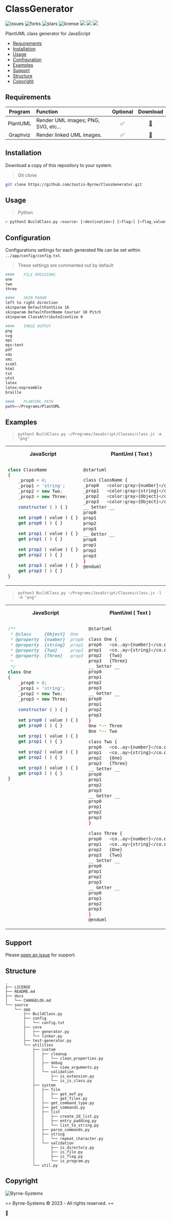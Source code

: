 # ClassGenerator

![issues](https://img.shields.io/github/issues/Justin-Byrne/ClassGenerator)
![forks](https://img.shields.io/github/forks/Justin-Byrne/ClassGenerator)
![stars](https://img.shields.io/github/stars/Justin-Byrne/ClassGenerator)
![license](https://img.shields.io/github/license/Justin-Byrne/ClassGenerator)
<img src="https://img.shields.io/badge/Python-3.11.2-blue" />
<img src="https://img.shields.io/badge/PlantUML-1.2.023.4-purple" />
<img src="https://img.shields.io/badge/Graphviz-8.0.5-green" />
 
PlantUML class generator for JavaScript

- [Requirements](#requirements)
- [Installation](#installation)
- [Usage](#usage)
- [Configuration](#configuration)
- [Examples](#examples)
- [Support](#support)
- [Structure](#structure)
- [Copyright](#copyright)

## Requirements

| Program | Function | Optional | Download |
| :---: | :--- | :---: | :---: |
| PlantUML | Render UML images; PNG, SVG, etc... | :white_check_mark: | [:floppy_disk:](https://plantuml.com/download) |
| Graphviz | Render linked UML images. | :white_check_mark: | [:floppy_disk:](https://graphviz.org/download/) |

## Installation

Download a copy of this repository to your system.

> Git clone

```sh
git clone https://github.com/Justin-Byrne/ClassGenerator.git
```

## Usage

> Python

```sh
> python3 BuildClass.py <source> [<destination>] [<flag>] [<flag_value>]
```

## Configuration

Configurations settings for each generated file can be set within `../app/config/config.txt`.

> These settings are commented out by default

```bash
#### 	FILE OMISSIONS
one
two
three

#### 	SKIN PARAM
left to right direction
skinparam DefaultFontSize 16
skinparam DefaultFontName Courier 10 Pitch
skinparam ClassAttributeIconSize 0

#### 	IMAGE OUTPUT
png
svg
eps
eps:text
pdf
vdx
xmi
scxml
html
txt
utxt
latex
latex:nopreamble
braille

####	PLANTUML PATH
path=~/Programs/PlantUML

```

## Examples

> `python3 BuildClass.py ~/Programs/JavaScript/Classes/class.js -m "png"`

<table>
<tr>
<th> JavaScript </th>
<th> PlantUml ( Text ) </th>
<th> PlantUml ( PNG ) </th>
</tr>
<tr valign="top">
<td>

```js
class ClassName
{
    _prop0 = 0;
    _prop1 = 'string';
    _prop2 = new Two;
    _prop3 = new Three;

    constructor ( ) { }

    set prop0 ( value ) { }
    get prop0 ( ) { }

    set prop1 ( value ) { }
    get prop1 ( ) { }

    set prop2 ( value ) { }
    get prop2 ( ) { }

    set prop3 ( value ) { }
    get prop3 ( ) { }
}

```
</td>
<td>

```bash
@startuml

class ClassName {
_prop0   <color:gray>{number}</color>
_prop1   <color:gray>{string}</color>
_prop2   <color:gray>{Object}</color>
_prop3   <color:gray>{Object}</color>
__ Setter __
prop0
prop1
prop2
prop3
__ Getter __
prop0
prop1
prop2
prop3
}
@enduml
```
</td>
<td>
<img src="https://github.com/Justin-Byrne/ClassGenerator/blob/main/images/class.png">
</td>
</tr>
</td>
</tr>
</table>

> `python3 BuildClass.py ~/Programs/JavaScript/Classes/class.js -l -m "png"`

<table>
<tr>
<th> JavaScript </th>
<th> PlantUml ( Text ) </th>
<th> PlantUml ( PNG ) </th>
</tr>
<tr valign="top">
<td>

```js
/**
 * @class     {Object}  One
 * @property  {number}  prop0
 * @property  {string}  prop1
 * @property  {Two}     prop2
 * @property  {Three}   prop3
 *
 */
class One
{
    _prop0 = 0;
    _prop1 = 'string';
    _prop2 = new Two;
    _prop3 = new Three;

    constructor ( ) { }

    set prop0 ( value ) { }
    get prop0 ( ) { }

    set prop1 ( value ) { }
    get prop1 ( ) { }

    set prop2 ( value ) { }
    get prop2 ( ) { }

    set prop3 ( value ) { }
    get prop3 ( ) { }
}

```
</td>
<td>

```bash
@startuml

class One {
prop0   <co..ay>{number}</co.or>
prop1   <co..ay>{string}</co.or>
prop2   {Two}
prop3   {Three}
__ Setter __
prop0
prop1
prop2
prop3
__ Getter __
prop0
prop1
prop2
prop3
}
One *-- Three
One *-- Two

class Two {
prop0   <co..ay>{number}</co.or>
prop1   <co..ay>{string}</co.or>
prop2   {One}
prop3   {Three}
__ Setter __
prop0
prop1
prop2
prop3
__ Getter __
prop0
prop1
prop2
prop3
}

class Three {
prop0   <co..ay>{number}</co.or>
prop1   <co..ay>{string}</co.or>
prop2   {One}
prop3   {Two}
__ Setter __
prop0
prop1
prop2
prop3
__ Getter __
prop0
prop1
prop2
prop3
}
@enduml
```
</td>
<td>
<img src="https://github.com/Justin-Byrne/ClassGenerator/blob/main/images/linked.png">
</td>
</tr>
</td>
</tr>
</table>

## Support

Please [open an issue](https://github.com/Justin-Byrne/ClassGenerator/issues/new) for support.


## Structure

```
.
├── LICENSE
├── README.md
├── docs
│   └── CHANGELOG.md
└── source
    └── app
        ├── BuildClass.py
        ├── config
        │   └── config.txt
        ├── core
        │   ├── generator.py
        │   └── linker.py
        ├── test-generator.py
        └── utilities
            ├── custom
            │   ├── cleanup
            │   │   └── clean_properties.py
            │   ├── debug
            │   │   └── view_arguments.py
            │   └── validation
            │       ├── is_extension.py
            │       └── is_js_class.py
            ├── system
            │   ├── file
            │   │   ├── get_eof.py
            │   │   └── get_files.py
            │   ├── get_command_type.py
            │   ├── get_commands.py
            │   ├── list
            │   │   ├── create_2d_list.py
            │   │   ├── entry_padding.py
            │   │   └── list_to_string.py
            │   ├── parse_commands.py
            │   ├── string
            │   │   └── repeat_character.py
            │   └── validation
            │       ├── is_directory.py
            │       ├── is_file.py
            │       ├── is_flag.py
            │       └── is_program.py
            └── util.py
```

## Copyright

![Byrne-Systems](https://github.com/Justin-Byrne/ClassGenerator/blob/main/images/cube_sm.png)

== Byrne-Systems © 2023 - All rights reserved. ==

:lotus_position:
